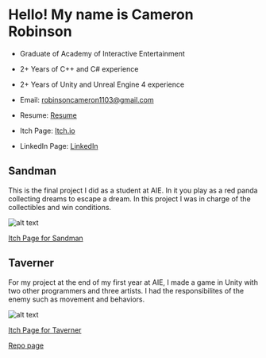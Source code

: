 # Hello! My name is Cameron Robinson

- Graduate of Academy of Interactive Entertainment
- 2+ Years of C++ and C# experience
- 2+ Years of Unity and Unreal Engine 4 experience
- Email: robinsoncameron1103@gmail.com

- Resume: [Resume](https://resume.creddle.io/resume/9kw7wcu4ea5)

- Itch Page: [Itch.io](https://cams-jams.itch.io/)

- LinkedIn Page: [LinkedIn](https://www.linkedin.com/in/cameron-robinson-9557051ba/)

## Sandman
This is the final project I did as a student at AIE. In it you play as a red panda collecting dreams to escape a dream. In this project I was in charge of the collectibles and win conditions.

![alt text](https://user-images.githubusercontent.com/69812742/173671354-92470dcd-fcef-4f1f-a03c-1c28f032d8a8.png)

[Itch Page for Sandman](https://reposeproductions.itch.io/sandman)


## Taverner
For my project at the end of my first year at AIE, I made a game in Unity with two other programmers and three artists. I had the responsibilites of the enemy such as movement and behaviors.

![alt text](https://user-images.githubusercontent.com/69812742/173674992-596bb4d7-a163-469c-974d-ce675e024a06.png)

[Itch Page for Taverner](https://lthan.itch.io/taverner)

[Repo page](https://github.com/CamRobinson1103/Taverner)
